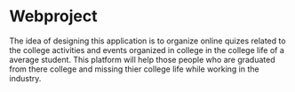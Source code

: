 # Webproject
The idea of designing this application is to organize online quizes related to the college activities and events organized in college in the college life of a average student.
This platform will help those people who are graduated from there college and missing thier college life while working in the industry. 
